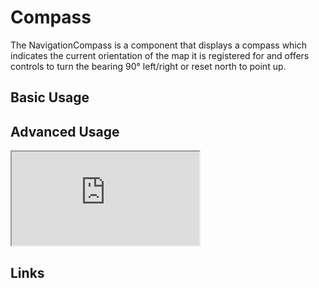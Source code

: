 # Compass

The NavigationCompass is a component that displays a compass which indicates the current orientation of the map it is registered for and offers controls to turn the bearing 90° left/right or reset north to point up. 

## Basic Usage


## Advanced Usage

<iframe
  id="iframe--core-maplibremap--style-change-config"
  title="Style Change Config"
  src="https://mapcomponents.github.io/react-map-components-maplibre/iframe.html?viewMode=story&amp;id=mapcomponents-mlnavigationcompass--standard"
  allowfullscreen=""
  loading="lazy"
  style={{ width: "100%", height: "500px", border: "0px none" }}
></iframe>

## Links 